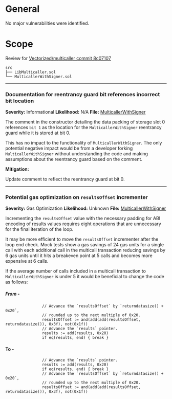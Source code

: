 # General

No major vulnerabilities were identified.

# Scope

Review for [Vectorized/multicaller commit 8c07107](https://github.com/Vectorized/multicaller/commit/8c071078b29d0037a7f01ec6f346776ec7c89948)

```
src
├── LibMulticaller.sol
└── MulticallerWithSigner.sol
```

---

### Documentation for reentrancy guard bit references incorrect bit location

**Severity:** Informational
**Likelihood:** N/A
**File:** [MulticallerWithSigner](https://github.com/Vectorized/multicaller/blob/8c071078b29d0037a7f01ec6f346776ec7c89948/src/MulticallerWithSigner.sol#L122)

The comment in the constructor detailing the data packing of storage slot 0 references `bit 1` as the location for the `MulticallerWithSigner` reentrancy guard while it is stored at bit 0.

This has no impact to the functionality of `MulticallerWithSigner`. The only potential negative impact would be from a developer forking `MulticallerWithSigner` without understanding the code and making assumptions about the reentrancy guard based on the comment.

**Mitigation:**

Update comment to reflect the reentrancy guard at bit 0.

---

### Potential gas optimization on `resultsOffset` incrementer

**Severity:** Gas Optimization
**Likelihood:** Unknown
**File:** [MulticallerWithSigner](https://github.com/Vectorized/multicaller/blob/8c071078b29d0037a7f01ec6f346776ec7c89948/src/MulticallerWithSigner.sol#L319)

Incrementing the `resultsOffset` value with the necessary padding for ABI encoding of results values requires eight operations that are unnecessary for the final iteration of the loop.

It may be more efficient to move the `resultsOffset` incrementer after the loop end check. Mock tests show a gas savings of 24 gas units for a single call with each additional call in the multicall transaction reducing savings by 6 gas units until it hits a breakeven point at 5 calls and becomes more expensive at 6 calls. 

If the average number of calls included in a multicall transaction to `MulticallerWithSigner` is under 5 it would be beneficial to change the code as follows:

##### From - 
```solidity
                // Advance the `resultsOffset` by `returndatasize() + 0x20`,
                // rounded up to the next multiple of 0x20.
                resultsOffset := and(add(add(resultsOffset, returndatasize()), 0x3f), not(0x1f))
                // Advance the `results` pointer.
                results := add(results, 0x20)
                if eq(results, end) { break }
```

#### To -
```solidity
                // Advance the `results` pointer.
                results := add(results, 0x20)
                if eq(results, end) { break }
                // Advance the `resultsOffset` by `returndatasize() + 0x20`,
                // rounded up to the next multiple of 0x20.
                resultsOffset := and(add(add(resultsOffset, returndatasize()), 0x3f), not(0x1f))
```